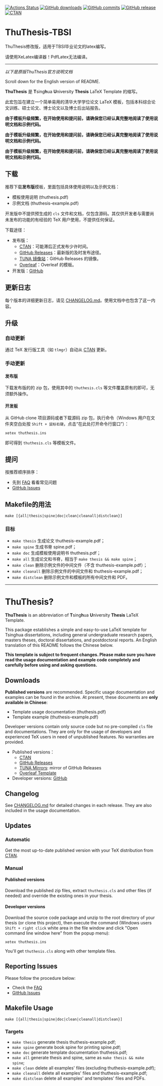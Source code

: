 [![Actions Status](https://github.com/tuna/thuthesis/workflows/Test/badge.svg)](https://github.com/tuna/thuthesis/actions)
[![GitHub downloads](https://img.shields.io/github/downloads/tuna/thuthesis/total)](https://github.com/tuna/thuthesis/releases)
[![GitHub commits](https://img.shields.io/github/commits-since/tuna/thuthesis/latest)](https://github.com/tuna/thuthesis/commits/master)
[![GitHub release](https://img.shields.io/github/v/release/tuna/thuthesis)](https://github.com/tuna/thuthesis/releases/latest)
[![CTAN](https://img.shields.io/ctan/v/thuthesis)](https://www.ctan.org/pkg/thuthesis)


# ThuThesis-TBSI

ThuThesis修改版，适用于TBSI毕业论文的latex编写。  

请使用XeLatex编译器！PdfLatex无法编译。



---

*以下是原版ThuThesis官方说明文档*

Scroll down for the English version of README.

**ThuThesis** 是 **T**sing**h**ua **U**niversity **Thesis** LaTeX Template 的缩写。

此宏包旨在建立一个简单易用的清华大学学位论文 LaTeX 模板，包括本科综合论文训练、硕士论文、博士论文以及博士后出站报告。

**由于模板升级频繁，在开始使用和提问前，请确保您已经认真完整地阅读了使用说明文档和示例代码。**

**由于模板升级频繁，在开始使用和提问前，请确保您已经认真完整地阅读了使用说明文档和示例代码。**

**由于模板升级频繁，在开始使用和提问前，请确保您已经认真完整地阅读了使用说明文档和示例代码。**

## 下载

推荐下载**发布版**模板，里面包括具体使用说明以及示例文档：

* 模板使用说明 (thuthesis.pdf)
* 示例文档 (thuthesis-example.pdf)

开发版中不提供预生成的 `cls` 文件和文档，仅包含源码。其仅供开发者与需要尚未发布的功能的有经验的 TeX 用户使用，不提供任何保证。

下载途径：

* 发布版：
  * [CTAN](https://www.ctan.org/pkg/thuthesis)：可能滞后正式发布少许时间。
  * [GitHub Releases](https://github.com/tuna/thuthesis/releases)：最新版的及时发布途径。
  * [TUNA 镜像站](https://mirrors.tuna.tsinghua.edu.cn/github-release/tuna/thuthesis/)：GitHub Releases 的镜像。
  * [Overleaf](https://www.overleaf.com/latex/templates/thuthesis-tsinghua-university-thesis-latex-template/wddqnwbyhtnk)：Overleaf 的模板。
* 开发版：[GitHub](https://github.com/tuna/thuthesis)

## 更新日志

每个版本的详细更新日志，请见 [CHANGELOG.md](blob/master/CHANGELOG.md)。使用文档中也包含了这一内容。

## 升级
### 自动更新
通过 TeX 发行版工具（如 `tlmgr`）自动从 [CTAN](https://www.ctan.org/pkg/thuthesis) 更新。

### 手动更新

#### 发布版

下载发布版的的 zip 包，使用其中的 `thuthesis.cls` 等文件覆盖原有的即可，无须额外操作。

#### 开发板

从 GitHub clone 项目源码或者下载源码 zip 包，执行命令（Windows 用户在文件夹空白处按 `Shift + 鼠标右键`，点击“在此处打开命令行窗口”）：

```shell
xetex thuthesis.ins
```

即可得到 `thuthesis.cls` 等模板文件。

## 提问
按推荐顺序排序：

* 先到 [FAQ](https://github.com/tuna/thuthesis/wiki/FAQ) 看看常见问题
* [GitHub Issues](https://github.com/tuna/thuthesis/issues)

## Makefile的用法

```shell
make [{all|thesis|spine|doc|clean|cleanall|distclean}]
```

### 目标
* `make thesis`    生成论文 thuthesis-example.pdf；
* `make spine`     生成书脊 spine.pdf；
* `make doc`       生成模板使用说明书 thuthesis.pdf；
* `make all`       生成论文和书脊，相当于 `make thesis && make spine`；
* `make clean`     删除示例文件的中间文件（不含 thuthesis-example.pdf）；
* `make cleanall`  删除示例文件的中间文件和 thuthesis-example.pdf；
* `make distclean` 删除示例文件和模板的所有中间文件和 PDF。

---

# ThuThesis?
**ThuThesis** is an abbreviation of **T**sing**h**ua **U**niversity **Thesis** LaTeX Template.

This package establishes a simple and easy-to-use LaTeX template for Tsinghua dissertations, including general undergraduate research papers, masters theses, doctoral dissertations, and postdoctoral reports. An English translation of this README follows the Chinese below.

**This template is subject to frequent changes. Please make sure you have read the usage documentation and example code completely and carefully before using and asking questions.**

## Downloads

**Published versions** are recommended. Specific usage documentation and examples can be found in the archive. At present, these documents are <b>only available in Chinese</b>:
* Template usage documentation (thuthesis.pdf)
* Template example (thuthesis-example.pdf)

Developer versions contain only source code but no pre-compiled `cls` file and documentations. They are only for the usage of developers and experienced TeX users in need of unpublished features. No warranties are provided.

* Published versions：
  * [CTAN](https://www.ctan.org/pkg/thuthesis)
  * [GitHub Releases](https://github.com/tuna/thuthesis/releases)
  * [TUNA Mirrors](https://mirrors.tuna.tsinghua.edu.cn/github-release/tuna/thuthesis/): mirror of GitHub Releases
  * [Overleaf Template](https://www.overleaf.com/latex/templates/thuthesis-tsinghua-university-thesis-latex-template/wddqnwbyhtnk)
* Developer versions: [GitHub](https://github.com/tuna/thuthesis)

## Changelog

See [CHANGELOG.md](blob/master/CHANGELOG.md) for detailed changes in each release. They are also included in the usage documentation.

## Updates
### Automatic
Get the most up-to-date published version with your TeX distribution from [CTAN](https://www.ctan.org/pkg/thuthesis).

### Manual

#### Published versions

Download the published zip files, extract `thuthesis.cls` and other files (if needed) and override the existing ones in your thesis.

#### Developer versions

Download the source code package and unzip to the root directory of your thesis (or clone this project), then execute the command (Windows users `Shift + right click` white area in the file window and click "Open command line window here" from the popup menu):

```shell
xetex thuthesis.ins
```

You'll get `thuthesis.cls` along with other template files.

## Reporting Issues
Please follow the procedure below:

* Check the [FAQ](https://github.com/tuna/thuthesis/wiki/FAQ)
* [GitHub Issues](https://github.com/tuna/thuthesis/issues)

## Makefile Usage

```shell
make [{all|thesis|spine|doc|clean|cleanall|distclean}]
```

### Targets
* `make thesis`    generate thesis thuthesis-example.pdf;
* `make spine`     generate book spine for printing spine.pdf;
* `make doc`       generate template documentation thuthesis.pdf;
* `make all`       generate thesis and spine, same as `make thesis && make spine`;
* `make clean`     delete all examples' files (excluding thuthesis-example.pdf);
* `make cleanall`  delete all examples' files and thuthesis-example.pdf;
* `make distclean` delete all examples' and templates' files and PDFs.

